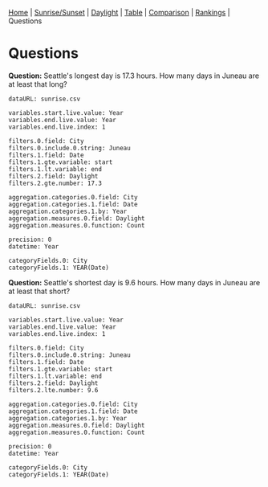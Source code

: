 [Home](#url=README.md) |
[Sunrise/Sunset](#url=sunrise.md) |
[Daylight](#url=daylight.md) |
[Table](#url=daylight-table.md) |
[Comparison](#url=compare.md) |
[Rankings](#url=daylight-rank.md) |
Questions


# Questions

**Question:** Seattle's longest day is 17.3 hours. How many days in Juneau are at least that long?

~~~ data-table
dataURL: sunrise.csv

variables.start.live.value: Year
variables.end.live.value: Year
variables.end.live.index: 1

filters.0.field: City
filters.0.include.0.string: Juneau
filters.1.field: Date
filters.1.gte.variable: start
filters.1.lt.variable: end
filters.2.field: Daylight
filters.2.gte.number: 17.3

aggregation.categories.0.field: City
aggregation.categories.1.field: Date
aggregation.categories.1.by: Year
aggregation.measures.0.field: Daylight
aggregation.measures.0.function: Count

precision: 0
datetime: Year

categoryFields.0: City
categoryFields.1: YEAR(Date)
~~~

**Question:** Seattle's shortest day is 9.6 hours. How many days in Juneau are at least that short?

~~~ data-table
dataURL: sunrise.csv

variables.start.live.value: Year
variables.end.live.value: Year
variables.end.live.index: 1

filters.0.field: City
filters.0.include.0.string: Juneau
filters.1.field: Date
filters.1.gte.variable: start
filters.1.lt.variable: end
filters.2.field: Daylight
filters.2.lte.number: 9.6

aggregation.categories.0.field: City
aggregation.categories.1.field: Date
aggregation.categories.1.by: Year
aggregation.measures.0.field: Daylight
aggregation.measures.0.function: Count

precision: 0
datetime: Year

categoryFields.0: City
categoryFields.1: YEAR(Date)
~~~
